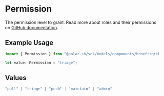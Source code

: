 # Permission

The permission level to grant. Read more about roles and their permissions on [GitHub documentation](https://docs.github.com/en/organizations/managing-user-access-to-your-organizations-repositories/managing-repository-roles/repository-roles-for-an-organization#permissions-for-each-role).

## Example Usage

```typescript
import { Permission } from "@polar-sh/sdk/models/components/benefitgithubrepositoryproperties.js";

let value: Permission = "triage";
```

## Values

```typescript
"pull" | "triage" | "push" | "maintain" | "admin"
```